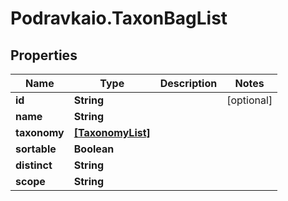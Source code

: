 # Podravkaio.TaxonBagList

## Properties
Name | Type | Description | Notes
------------ | ------------- | ------------- | -------------
**id** | **String** |  | [optional] 
**name** | **String** |  | 
**taxonomy** | [**[TaxonomyList]**](TaxonomyList.md) |  | 
**sortable** | **Boolean** |  | 
**distinct** | **String** |  | 
**scope** | **String** |  | 


